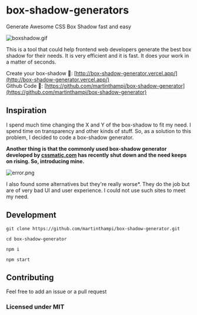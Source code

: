 # box-shadow-generators
Generate Awesome CSS Box Shadow fast and easy

![boxshadow.gif](https://cdn.hashnode.com/res/hashnode/image/upload/v1612172944375/Nm_koBg_E.gif)

This is a tool that could help frontend web developers generate the best box shadow for their needs. It is very efficient and it is fast. It does your work in a matter of seconds.

Create your box-shadow 👊: [http://box-shadow-generator.vercel.app/](http://box-shadow-generator.vercel.app/) <br>
Github Code 🚀: [https://github.com/martinthampi/box-shadow-generator](https://github.com/martinthampi/box-shadow-generator)

## Inspiration

I spend much time changing the X and Y of the box-shadow to fit my need. I spend time on transparency and other kinds of stuff. So, as a solution to this problem, I decided to code a box-shadow generator. 

**Another thing is that the commonly used box-shadow generator developed by [cssmatic.com](https://www.cssmatic.com/box-shadow) has recently shut down and the need keeps on rising. So, introducing mine.**

![error.png](https://cdn.hashnode.com/res/hashnode/image/upload/v1612174183383/sU1ExAjtg.png)

I also found some alternatives but they're really worse*. They do the job but are of very bad UI and user experience. I could not use such sites to meet my need. 

## Development

```
git clone https://github.com/martinthampi/box-shadow-generator.git
```
```
cd box-shadow-generator

```
```
npm i
```
```
npm start
```
## Contributing
Feel free to add an issue or a pull request

### Licensed under MIT
